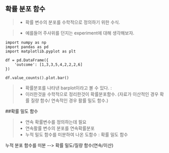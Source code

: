 ## 확률 분포 함수

> - 확률 변수의 분포를 수학적으로 정의하기 위한 수식.

> - 예를들어 주사위를 던지는 experiment에 대해 생각해보자.

```
import numpy as np
import pandas as pd
import matplotlib.pyplot as plt
```
```
df = pd.DataFrame({
    'outcome': [1,3,3,5,4,2,2,2,6]
})

df.value_counts().plot.bar()
```

> - 확률분포를 나타낸 barplot이라고 볼 수 있다. : 
> - 이러한것을 수학적으로 정리한것이 확률분포함수. (자료가 이산적인 경우 확률 질량 함수/ 연속적인 경우 활률 밀도 함수.)

##확률 밀도 함수

> - 연속 확률변수를 정의하는데 필요
> - 연속활률 변수의 분포를 연속확률분포
> - 누적 밀도 함수를 미분하여 나온 도함수 : 확률 밀도 함수

누적 분포 함수를 미분 --> 확률 밀도/질량 함수(연속/이산)

